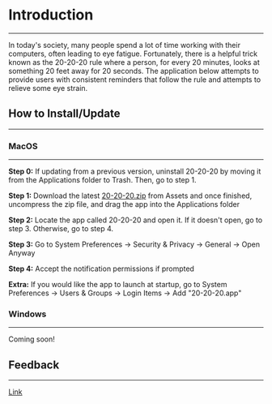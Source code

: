 # Introduction
--------------
In today's society, many people spend a lot of time working with their computers, often leading to eye fatigue. Fortunately, there is a helpful trick known as the 20-20-20 rule where a person, for every 20 minutes, looks at something 20 feet away for 20 seconds. The application below attempts to provide users with consistent reminders that follow the rule and attempts to relieve some eye strain.

## How to Install/Update
-----------------
### MacOS
---------
**Step 0:** If updating from a previous version, uninstall 20-20-20 by moving it from the Applications folder to Trash. Then, go to step 1. 

**Step 1:** Download the latest [20-20-20.zip](https://github.com/tonyh4156/20-20-20/releases/) from Assets and once finished, uncompress the zip file, and drag the app into the Applications folder

**Step 2:** Locate the app called 20-20-20 and open it. If it doesn't open, go to step 3. Otherwise, go to step 4.

**Step 3:** Go to System Preferences -> Security & Privacy -> General -> Open Anyway

**Step 4:** Accept the notification permissions if prompted

**Extra:** If you would like the app to launch at startup, go to System Preferences -> Users & Groups -> Login Items -> Add "20-20-20.app"

### Windows
-----------
Coming soon!

## Feedback
-----------
[Link](https://forms.gle/QHAoygp3P2bHDZMx5)
